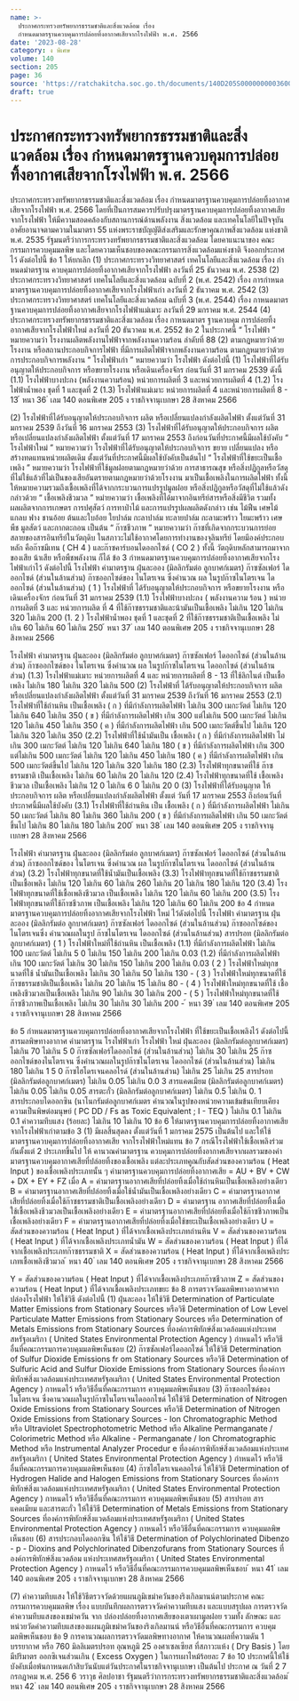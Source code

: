 ```yaml
---
name: >-
  ประกาศกระทรวงทรัพยากรธรรมชาติและสิ่งแวดล้อม เรื่อง
  กำหนดมาตรฐานควบคุมการปล่อยทิ้งอากาศเสียจากโรงไฟฟ้า พ.ศ. 2566
date: '2023-08-28'
category: ง พิเศษ
volume: 140
section: 205
page: 36
source: 'https://ratchakitcha.soc.go.th/documents/140D205S0000000003600.pdf'
draft: true
---
```


# ประกาศกระทรวงทรัพยากรธรรมชาติและสิ่งแวดล้อม เรื่อง กำหนดมาตรฐานควบคุมการปล่อยทิ้งอากาศเสียจากโรงไฟฟ้า พ.ศ. 2566

ประกาศกระทรวงทรัพยากรธรรมชาติและสิ่งแวดล้อม เรื่อง กำหนดมาตรฐานควบคุมการปล่อยทิ้งอากาศเสียจากโรงไฟฟ้า พ.ศ. 2566 โดยที่เป็นการสมควรปรับปรุงมาตรฐานควบคุมการปล่อยทิ้งอากาศเสียจากโรงไฟฟ้า ให้มีความสอดคล้องกับสถานการณ์ด้านพลังงาน สิ่งแวดล้อม และเทคโนโลยีในปัจจุบัน อาศัยอานาจตามความในมาตรา 55 แห่งพระราชบัญญัติส่งเสริมและรักษาคุณภาพสิ่งแวดล้อม แห่งชาติ พ.ศ. 2535 รัฐมนตรีว่าการกระทรวงทรัพยากรธรรมชาติและสิ่งแวดล้อม โดยคาแนะนาของ คณะกรรมการควบคุมมลพิษ และโดยความเห็นชอบของคณะกรรมการสิ่งแวดล้อมแห่งชาติ จึงออกประกาศไว้ ดังต่อไปนี้ ข้อ 1 ให้ยกเลิก (1) ประกาศกระทรวงวิทยาศาสตร์ เทคโนโลยีและสิ่งแวดล้อม เรื่อง กำหนดมำตรฐาน ควบคุมการปล่อยทิ้งอากาศเสียจากโรงไฟฟ้า ลงวันที่ 25 ธันวาคม พ.ศ. 2538 (2) ประกาศกระทรวงวิทยาศาสตร์ เทคโนโลยีและสิ่งแวดล้อม ฉบับที่ 2 (พ.ศ. 2542) เรื่อง การกำหนดมาตรฐานควบคุมการปล่อยทิ้งอากาศเสียจากโรงไฟฟ้าเก่า ลงวันที่ 2 ธันวาคม พ.ศ. 2542 (3) ประกาศกระทรวงวิทยาศาสตร์ เทคโนโลยีและสิ่งแวดล้อม ฉบับที่ 3 (พ.ศ. 2544) เรื่อง กาหนดมาตรฐานควบคุมการปล่อยทิ้งอากาศเสียจากโรงไฟฟ้าแม่เมาะ ลงวันที่ 29 มกราคม พ.ศ. 2544 (4) ประกาศกระทรวงทรัพยากรธรรมชาติและสิ่งแวดล้อม เรื่อง กาหนดมาตร ฐานควบคุม การปล่อยทิ้งอากาศเสียจากโรงไฟฟ้าใหม่ ลงวันที่ 20 ธันวาคม พ.ศ. 2552 ข้อ 2 ในประกาศนี้ “ โรงไฟฟ้า ” หมายความว่า โรงงานผลิตพลังงานไฟฟ้าจากพลังงานความร้อน ลำดับที่ 88 (2) ตามกฎหมายว่าด้วยโรงงาน หรือสถานประกอบกิจการไฟฟ้า ที่มีการผลิตไฟฟ้าจากพลังงานความร้อน ตามกฎหมายว่าด้วยการประกอบกิจการพลังงาน “ โรงไฟฟ้าเก่า ” หมายความว่า โรงไฟฟ้า ดังต่อไปนี้ (1) โรงไฟฟ้าที่ได้รับอนุญาตให้ประกอบกิจการ หรือขยายโรงงาน หรือเดินเครื่องจักร ก่อนวันที่ 31 มกราคม 2539 ดังนี้ (1.1) โรงไฟฟ้าบางปะกง (พลังงานความร้อน) หน่วยการผลิตที่ 3 และหน่วยการผลิตที่ 4 (1.2) โรงไฟฟ้าน้ำพอง ชุดที่ 1 และชุดที่ 2 (1.3) โรงไฟฟ้าแม่เมาะ หน่วยการผลิตที่ 4 และหน่วยการผลิตที่ 8 - 13 ้ หนา 36 ่ เลม 140 ตอนพิเศษ 205 ง ราชกิจจานุเบกษา 28 สิงหาคม 2566

(2) โรงไฟฟ้าที่ได้รับอนุญาตให้ประกอบกิจการ ผลิต หรือเปลี่ยนแปลงกำลังผลิตไฟฟ้า ตั้งแต่วันที่ 31 มกราคม 2539 ถึงวันที่ 16 มกราคม 2553 (3) โรงไฟฟ้าที่ได้รับอนุญาตให้ประกอบกิจการ ผลิต หรือเปลี่ยนแปลงกำลังผลิตไฟฟ้า ตั้งแต่วันที่ 17 มกราคม 2553 ถึงก่อนวันที่ประกาศนี้มีผลใช้บังคับ “ โรงไฟฟ้าใหม่ ” หมายความว่า โรงไฟฟ้าที่ได้รับอนุญาตให้ประกอบกิจการ ขยาย เปลี่ยนแปลง หรือสร้างทดแทนหน่วยผลิตเดิม ตั้งแต่วันที่ประกาศนี้มีผลใช้บังคับเป็นต้นไป “ โรงไฟฟ้าที่ใช้ขยะเป็นเชื้อเพลิง ” หมายความว่า โรงไฟฟ้าที่ใช้มูลฝอยตามกฎหมายว่าด้วย การสาธารณสุข หรือสิ่งปฏิกูลหรือวัสดุที่ไม่ใช้แล้วที่ไม่เป็นของเสียอันตรายตามกฎหมายว่าด้วยโรงงาน มาเป็นเชื้อเพลิงในการผลิตไฟฟ้า ทั้งนี้ ให้หมายความรวมถึงเชื้อเพลิงที่ได้จากกระบวนการแปรรูปมูลฝอย หรือสิ่งปฏิกูลหรือวัสดุที่ไม่ใช้แล้วดังกล่าวด้วย “ เชื้อเพลิงชีวมวล ” หมำยความว่า เชื้อเพลิงที่ได้มาจากอินทรีย์สารหรือสิ่งมีชีวิต รวมทั้ง ผลผลิตจากการเกษตร การปศุสัตว์ การทาป่าไม้ และการแปรรูปผลผลิตดังกล่าว เช่น ไม้ฟืน เศษไม้ แกลบ ฟาง ชานอ้อย ต้นและใบอ้อย ใยปาล์ม กะลาปาล์ม ทะลายปาล์ม กะลามะพร้าว ใยมะพร้าว เศษ พืช มูลสัตว์ และกากตะกอน เป็นต้น “ ก๊าซชีวภาพ ” หมายความว่า ก๊าซที่เกิดจากกระบวนการย่อยสลายของสารอินทรีย์ในวัตถุดิบ ในสภาวะไม่ใช้อากาศโดยการทำงานของจุลินทรีย์ โดยมีองค์ประกอบหลัก คือก๊าซมีเทน ( CH 4 ) และก๊าซคาร์บอนไดออกไซด์ ( CO 2 ) ทั้งนี้ วัตถุดิบหลักสามารถมาจากของเสีย น้าเสีย หรือพืชพลังงาน ก็ได้ ข้อ 3 กำหนดมาตรฐานควบคุมการปล่อยทิ้งอากาศเสียจากโรงไฟฟ้าเก่าไว้ ดังต่อไปนี้ โรงไฟฟ้า ค่ามาตรฐาน ฝุ่นละออง (มิลลิกรัมต่อ ลูกบาศก์เมตร) ก๊าซซัลเฟอร์ ไดออกไซด์ (ส่วนในล้านส่วน) ก๊าซออกไซด์ของ ไนโตรเจน ซึ่งคำนวณ ผล ในรูปก๊าซไนโตรเจน ไดออกไซด์ (ส่วนในล้านส่วน) ( 1 ) โรงไฟฟ้าที่ ได้รับอนุญาตให้ประกอบกิจการ หรือขยายโรงงาน หรือเดินเครื่องจักร ก่อนวันที่ 31 มกราคม 2539 (1.1) โรงไฟฟ้าบางปะกง ( พลังงานความ ร้อน ) หน่วยการผลิตที่ 3 และ หน่วยการผลิต ที่ 4 ที่ใช้ก๊าซธรรมชาติและน้ามันเป็นเชื้อเพลิง ไม่เกิน 120 ไม่เกิน 320 ไม่เกิน 200 (1. 2 ) โรงไฟฟ้าน้ำพอง ชุดที่ 1 และชุดที่ 2 ที่ใช้ก๊าซธรรมชาติเป็นเชื้อเพลิง ไม่เกิน 60 ไม่เกิน 60 ไม่เกิน 250 ้ หนา 37 ่ เลม 140 ตอนพิเศษ 205 ง ราชกิจจานุเบกษา 28 สิงหาคม 2566

โรงไฟฟ้า ค่ามาตรฐาน ฝุ่นละออง (มิลลิกรัมต่อ ลูกบาศก์เมตร) ก๊าซซัลเฟอร์ ไดออกไซด์ (ส่วนในล้านส่วน) ก๊าซออกไซด์ของ ไนโตรเจน ซึ่งคำนวณ ผล ในรูปก๊าซไนโตรเจน ไดออกไซด์ (ส่วนในล้านส่วน) (1.3) โรงไฟฟ้าแม่เมาะ หน่วยการผลิตที่ 4 และ หน่วยการผลิตที่ 8 - 13 ที่ใช้ลิกไนต์ เป็นเชื้อเพลิง ไม่เกิน 180 ไม่เกิน 320 ไม่เกิน 500 (2) โรงไฟฟ้าที่ ได้รับอนุญาตให้ประกอบกิจการ ผลิต หรือเปลี่ยนแปลงกำลังผลิตไฟฟ้า ตั้งแต่วันที่ 31 มกราคม 2539 ถึงวันที่ 16 มกราคม 2553 (2.1) โรงไฟฟ้าที่ใช้ถ่านหิน เป็นเชื้อเพลิง ( ก ) ที่มีกำลังการผลิตไฟฟ้า ไม่เกิน 300 เมกะวัตต์ ไม่เกิน 120 ไม่เกิน 640 ไม่เกิน 350 ( ข ) ที่มีกำลังการผลิตไฟฟ้า เกิน 300 แต่ไม่เกิน 500 เมกะวัตต์ ไม่เกิน 120 ไม่เกิน 450 ไม่เกิน 350 ( ค ) ที่มีกำลังการผลิตไฟฟ้า เกิน 500 เมกะวัตต์ขึ้นไป ไม่เกิน 120 ไม่เกิน 320 ไม่เกิน 350 (2.2) โรงไฟฟ้าที่ใช้น้ำมันเป็น เชื้อเพลิง ( ก ) ที่มีกำลังการผลิตไฟฟ้า ไม่เกิน 300 เมกะวัตต์ ไม่เกิน 120 ไม่เกิน 640 ไม่เกิน 180 ( ข ) ที่มีกำลังการผลิตไฟฟ้า เกิน 300 แต่ไม่เกิน 500 เมกะวัตต์ ไม่เกิน 120 ไม่เกิน 450 ไม่เกิน 180 ( ค ) ที่มีกำลังการผลิตไฟฟ้า เกิน 500 เมกะวัตต์ขึ้นไป ไม่เกิน 120 ไม่เกิน 320 ไม่เกิน 180 (2.3) โรงไฟฟ้าทุกขนาดที่ใช้ ก๊าซธรรมชาติ เป็นเชื้อเพลิง ไม่เกิน 60 ไม่เกิน 20 ไม่เกิน 120 (2.4) โรงไฟฟ้าทุกขนาดที่ใช้ เชื้อเพลิงชีวมวล เป็นเชื้อเพลิง ไม่เกิน 12 0 ไม่เกิน 6 0 ไม่เกิน 20 0 (3) โรงไฟฟ้าที่ได้รับอนุญาต ให้ประกอบกิจการ ผลิต หรือเปลี่ยนแปลงกำลังผลิตไฟฟ้า ตั้งแต่ วันที่ 17 มกราคม 2553 ถึงก่อนวันที่ ประกาศนี้มีผลใช้บังคับ (3.1) โรงไฟฟ้าที่ใช้ถ่านหิน เป็น เชื้อเพลิง ( ก ) ที่มีกำลังการผลิตไฟฟ้า ไม่เกิน 50 เมกะวัตต์ ไม่เกิน 80 ไม่เกิน 360 ไม่เกิน 200 ( ข ) ที่มีกำลังการผลิตไฟฟ้า เกิน 50 เมกะวัตต์ขึ้นไป ไม่เกิน 80 ไม่เกิน 180 ไม่เกิน 200 ้ หนา 38 ่ เลม 140 ตอนพิเศษ 205 ง ราชกิจจานุเบกษา 28 สิงหาคม 2566

โรงไฟฟ้า ค่ามาตรฐาน ฝุ่นละออง (มิลลิกรัมต่อ ลูกบาศก์เมตร) ก๊าซซัลเฟอร์ ไดออกไซด์ (ส่วนในล้านส่วน) ก๊าซออกไซด์ของ ไนโตรเจน ซึ่งคำนวณ ผล ในรูปก๊าซไนโตรเจน ไดออกไซด์ (ส่วนในล้านส่วน) (3.2) โรงไฟฟ้าทุกขนาดที่ใช้น้ำมันเป็นเชื้อเพลิง (3.3) โรงไฟฟ้าทุกขนาดที่ใช้ก๊าซธรรมชาติ เป็นเชื้อเพลิง ไม่เกิน 120 ไม่เกิน 60 ไม่เกิน 260 ไม่เกิน 20 ไม่เกิน 180 ไม่เกิน 120 (3.4) โรงไฟฟ้าทุกขนาดที่ใช้เชื้อเพลิงชีวมวล เป็นเชื้อเพลิง ไม่เกิน 120 ไม่เกิน 60 ไม่เกิน 200 (3.5) โรงไฟฟ้าทุกขนาดที่ใช้ก๊าซชีวภาพ เป็นเชื้อเพลิง ไม่เกิน 120 ไม่เกิน 60 ไม่เกิน 200 ข้อ 4 กำหนดมาตรฐานควบคุมการปล่อยทิ้งอากาศเสียจากโรงไฟฟ้า ใหม่ ไว้ดังต่อไปนี้ โรงไฟฟ้า ค่ามาตรฐาน ฝุ่นละออง (มิลลิกรัมต่อ ลูกบาศก์เมตร) ก๊าซซัลเฟอร์ ไดออกไซด์ (ส่วนในล้านส่วน) ก๊าซออกไซด์ของ ไนโตรเจนซึ่ง คำนวณผลในรูป ก๊าซไนโตรเจน ไดออกไซด์ (ส่วนในล้านส่วน) สารปรอท (มิลลิกรัมต่อ ลูกบาศก์เมตร) ( 1 ) โรงไฟฟ้าใหม่ที่ใช้ถ่านหิน เป็นเชื้อเพลิง (1.1) ที่มีกำลังการผลิตไฟฟ้า ไม่เกิน 100 เมกะวัตต์ ไม่เกิน 5 0 ไม่เกิน 150 ไม่เกิน 200 ไม่เกิน 0.03 (1.2) ที่มีกำลังการผลิตไฟฟ้า เกิน 100 เมกะวัตต์ ไม่เกิน 30 ไม่เกิน 150 ไม่เกิน 200 ไม่เกิน 0.03 ( 2 ) โรงไฟฟ้าใหม่ทุกขนาดที่ใช้ น้ำมันเป็นเชื้อเพลิง ไม่เกิน 30 ไม่เกิน 50 ไม่เกิน 130 - ( 3 ) โรงไฟฟ้าใหม่ทุกขนาดที่ใช้ ก๊าซธรรมชาติเป็นเชื้อเพลิง ไม่เกิน 20 ไม่เกิน 15 ไม่เกิน 80 - ( 4 ) โรงไฟฟ้าใหม่ทุกขนาดที่ใช้ เชื้อเพลิงชีวมวลเป็นเชื้อเพลิง ไม่เกิน 90 ไม่เกิน 30 ไม่เกิน 200 - ( 5 ) โรงไฟฟ้าใหม่ทุกขนาดที่ใช้ ก๊าซชีวภาพเป็นเชื้อเพลิง ไม่เกิน 30 ไม่เกิน 30 ไม่เกิน 200 - ้ หนา 39 ่ เลม 140 ตอนพิเศษ 205 ง ราชกิจจานุเบกษา 28 สิงหาคม 2566

ข้อ 5 กำหนดมาตรฐานควบคุมการปล่อยทิ้งอากาศเสียจากโรงไฟฟ้า ที่ใช้ขยะเป็นเชื้อเพลิงไว้ ดังต่อไปนี้ สารมลพิษทางอากาศ ค่ามาตรฐาน โรงไฟฟ้าเก่า โรงไฟฟ้า ใหม่ ฝุ่นละออง (มิลลิกรัมต่อลูกบาศก์เมตร) ไม่เกิน 70 ไม่เกิน 5 0 ก๊าซซัลเฟอร์ไดออกไซด์ (ส่วนในล้านส่วน) ไม่เกิน 30 ไม่เกิน 25 ก๊าซออกไซด์ของไนโตรเจน ซึ่งคำนวณผลในรูปก๊าซไนโตรเจน ไดออกไซด์ (ส่วนในล้านส่วน) ไม่เกิน 180 ไม่เกิน 1 5 0 ก๊าซไฮโดรเจนคลอไรด์ (ส่วนในล้านส่วน) ไม่เกิน 25 ไม่เกิน 25 สารปรอท (มิลลิกรัมต่อลูกบาศก์เมตร) ไม่เกิน 0.05 ไม่เกิน 0.0 3 สารแคดเมียม (มิลลิกรัมต่อลูกบาศก์เมตร) ไม่เกิน 0.05 ไม่เกิน 0.05 สารตะกั่ว (มิลลิกรัมต่อลูกบาศก์เมตร) ไม่เกิน 0.5 ไม่เกิน 0. 1 สารประกอบไดออกซิน (นาโนกรัมต่อลูกบาศก์เมตร คำนวณในรูปของหน่วยความเข้มข้นเทียบเคียง ความเป็นพิษต่อมนุษย์ ( PC DD / Fs as Toxic Equivalent ; I - TEQ ) ไม่เกิน 0.1 ไม่เกิน 0.1 ค่าความทึบแสง (ร้อยละ) ไม่เกิน 10 ไม่เกิน 10 ข้อ 6 ให้มาตรฐานควบคุมการปล่อยทิ้งอากาศเสียจากโรงไฟฟ้าเก่าตามข้อ 3 (1) มีผลสิ้นสุดลง ตั้งแต่วันที่ 1 มกราคม 2575 เป็นต้นไป และให้ใช้มาตรฐานควบคุมการปล่อยทิ้งอากาศเสีย จากโรงไฟฟ้าใหม่แทน ข้อ 7 กรณีโรงไฟฟ้าใช้เชื้อเพลิงร่วมกันตั้งแต่ 2 ประเภทขึ้นไป ให้ คานวณค่ามาตรฐาน ควบคุมการปล่อยทิ้งอากาศเสียจากผลรวมของค่ามาตรฐานควบคุมอากาศเสียที่ปล่อยทิ้งของเชื้อเพลิง แต่ละประเภทคูณกับสัดส่วนของความร้อน ( Heat Input ) ของเชื้อเพลิงประเภทนั้น ๆ ค่ามาตรฐานควบคุมการปล่อยทิ้งอากาศเสีย = AU + BV + CW + DX + EY + FZ เมื่อ A = ค่ามาตรฐานอากาศเสียที่ปล่อยทิ้งเมื่อใช้ถ่านหินเป็นเชื้อเพลิงอย่างเดียว B = ค่ามาตรฐานอากาศเสียที่ปล่อยทิ้งเมื่อใช้น้ำมันเป็นเชื้อเพลิงอย่างเดียว C = ค่ามาตรฐานอากาศเสียที่ปล่อยทิ้งเมื่อใช้ก๊าซธรรมชาติเป็นเชื้อเพลิงอย่างเดียว D = ค่ามาตรฐาน อากาศเสียที่ปล่อยทิ้งเมื่อใช้เชื้อเพลิงชีวมวลเป็นเชื้อเพลิงอย่างเดียว E = ค่ามาตรฐานอากาศเสียที่ปล่อยทิ้งเมื่อใช้ก๊าซชีวภาพเป็นเชื้อเพลิงอย่างเดียว F = ค่ามาตรฐานอากาศเสียที่ปล่อยทิ้งเมื่อใช้ขยะเป็นเชื้อเพลิงอย่างเดียว U = สัดส่วนของความร้อน ( Heat Input ) ที่ได้จากเชื้อเพลิงประเภทถ่านหิน V = สัดส่วนของความร้อน ( Heat Input ) ที่ได้จากเชื้อเพลิงประเภทน้ำมัน W = สัดส่วนของความร้อน ( Heat Input ) ที่ได้จากเชื้อเพลิงประเภทก๊าซธรรมชาติ X = สัดส่วนของความร้อน ( Heat Input ) ที่ได้จากเชื้อเพลิงประ เภทเชื้อเพลิงชีวมวล ้ หนา 40 ่ เลม 140 ตอนพิเศษ 205 ง ราชกิจจานุเบกษา 28 สิงหาคม 2566

Y = สัดส่วนของความร้อน ( Heat Input ) ที่ได้จากเชื้อเพลิงประเภทก๊าซชีวภาพ Z = สัดส่วนของความร้อน ( Heat Input ) ที่ได้จากเชื้อเพลิงประเภทขยะ ข้อ 8 การตรวจวัดมลพิษทางอากาศจากปล่องโรงไฟฟ้า ให้ใช้วิธี ดังต่อไปนี้ (1) ฝุ่นละออง ให้ใช้วิธี Determination of Particulate Matter Emissions from Stationary Sources หรือวิธี Determination of Low Level Particulate Matter Emissions from Stationary Sources หรือ Determination of Metals Emissions from Stationary Sources ที่องค์การพิทักษ์สิ่งแวดล้อมแห่งประเทศสหรัฐอเมริกา ( United States Environmental Protection Agency ) กำหนดไว้ หรือวิธีอื่นที่คณะกรรมการควบคุมมลพิษเห็นชอบ (2) ก๊าซซัลเฟอร์ไดออกไซด์ ให้ใช้วิธี Determination of Sulfur Dioxide Emissions fr om Stationary Sources หรือวิธี Determination of Sulfuric Acid and Sulfur Dioxide Emissions from Stationary Sources ที่องค์การพิทักษ์สิ่งแวดล้อมแห่งประเทศสหรัฐอเมริกา ( United States Environmental Protection Agency ) กาหนดไว้ หรือวิธีอื่นที่คณะกรรมการ ควบคุมมลพิษเห็นชอบ (3) ก๊าซออกไซด์ของไนโตรเจน ซึ่งคานวณผลในรูปก๊าซไนโตรเจนไดออกไซด์ ให้ใช้วิธี Determination of Nitrogen Oxide Emissions from Stationary Sources หรือวิธี Determination of Nitrogen Oxide Emissions from Stationary Sources - Ion Chromatographic Method หรือ Ultraviolet Spectrophotometric Method หรือ Alkaline Permanganate / Colorimetric Method หรือ Alkaline - Permanganate / Ion Chromatographic Method หรือ Instrumental Analyzer Procedur e ที่องค์การพิทักษ์สิ่งแวดล้อมแห่งประเทศสหรัฐอเมริกา ( United States Environmental Protection Agency ) กำหนดไว้ หรือวิธีอื่นที่คณะกรรมการควบคุมมลพิษเห็นชอบ (4) ก๊าซไฮโดรเจนคลอไรด์ ให้ใช้วิธี Determination of Hydrogen Halide and Halogen Emissions from Stationary Sources ที่องค์การพิทักษ์สิ่งแวดล้อมแห่งประเทศสหรัฐอเมริกา ( United States Environmental Protection Agency ) กาหนดไว้ หรือวิธีอื่นที่คณะกรรมการ ควบคุมมลพิษเห็นชอบ (5) สารปรอท สารแคดเมียม และสารตะกั่ว ให้ใช้วิธี Determination of Metals Emissions from Stationary Sources ที่องค์การพิทักษ์สิ่งแวดล้อมแห่งประเทศสหรัฐอเมริกา ( United States Environmental Protection Agency ) กาหนดไว้ หรือวิธีอื่นที่คณะกรรมการ ควบคุมมลพิษเห็นชอบ (6) สารประกอบไดออกซิน ให้ใช้วิธี Determination of Polychlorinated Dibenzo - p - Dioxins and Polychlorinated Dibenzofurans from Stationary Sources ที่องค์การพิทักษ์สิ่งแวดล้อม แห่งประเทศสหรัฐอเมริกา ( United States Environmental Protection Agency ) กาหนดไว้ หรือวิธีอื่นที่คณะกรรมการควบคุมมลพิษเห็นชอบ ้ หนา 41 ่ เลม 140 ตอนพิเศษ 205 ง ราชกิจจานุเบกษา 28 สิงหาคม 2566

(7) ค่าความทึบแสง ให้ใช้วิธีตรวจวัดด้วยแผนภูมิเขม่าควันของริงเกิลมานน์ตามประกาศ คณะกรรมการควบคุมมลพิษ เรื่อง แบบบันทึกผลการตรวจวัดค่าความทึบแสง และแบบสรุปผล การตรวจวัดค่าความทึบแสงของเขม่าควัน จาก ปล่องปล่อยทิ้งอากาศเสียของเตาเผามูลฝอย รวมทั้ง ลักษณะ และหน่วยวัดค่าความทึบแสงของแผนภูมิเขม่าควันของริงเกิลมานน์ หรือวิธีอื่นที่คณะกรรมการ ควบคุมมลพิษเห็นชอบ ข้อ 9 การคานวณผลการตรวจวัดมลพิษทางอากาศ ให้คานวณผลที่ความดัน 1 บรรยากาศ หรือ 760 มิลลิเมตรปรอท อุณหภูมิ 25 องศาเซลเซียส ที่สภาวะแห้ง ( Dry Basis ) โดยมีปริมาตร ออกซิเจนส่วนเกิน ( Excess Oxygen ) ในการเผาไหม้ร้อยละ 7 ข้อ 10 ประกาศนี้ให้ใช้บังคับเมื่อพ้นกาหนดเก้าสิบวันนับแต่วันประกาศในราชกิจจานุเบกษา เป็นต้นไป ประกาศ ณ วันที่ 2 7 กรกฎาคม พ.ศ. 256 6 วราวุธ ศิลปอาชา รัฐมนตรีว่าการกระทรวงทรัพยากรธรรมชาติและสิ่งแวดล้อม ้ หนา 42 ่ เลม 140 ตอนพิเศษ 205 ง ราชกิจจานุเบกษา 28 สิงหาคม 2566
